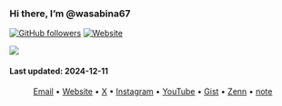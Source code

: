 ### Hi there, I’m @wasabina67

[![GitHub followers](https://img.shields.io/github/followers/wasabina67)](https://github.com/wasabina67?tab=followers)
[![Website](https://img.shields.io/website?url=https%3A%2F%2Fgravatar.com%2Fwasabina67&up_message=Gravatar&label=gravatar.com%2Fwasabina67&color=%232b3f6d)](https://gravatar.com/wasabina67)

<!--
[![Twitter badge](https://img.shields.io/twitter/follow/wasabina67?style=social)](https://x.com/wasabina67)
-->

<!--
<a href="https://github.com/anuraghazra/github-readme-stats">
  <img
    align="center"
    src="https://github-readme-stats.vercel.app/api?username=wasabina67&show_icons=true&count_private=true&theme=tokyonight&hide_title=true&disable_animations=true"
  />
</a>
<a href="https://github.com/anuraghazra/github-readme-stats">
  <img
    align="center"
    src="https://github-readme-stats.vercel.app/api/top-langs/?username=wasabina67&layout=compact&langs_count=6&disable_animations=true"
  />
</a>
-->

<a href="https://github.com/anuraghazra/github-readme-stats">
  <img
    src="https://github-readme-stats.vercel.app/api?username=wasabina67&show_icons=true&count_private=true&theme=gruvbox&hide_title=false&disable_animations=true"
  />
</a>

#### **Last updated**: 2024-12-11

<div align="center">
  <a href="mailto:wasabina67@gmail.com">Email</a> •
  <a href="https://wasabina67.github.io/">Website</a> •
  <a href="https://x.com/wasabina67">X</a> •
  <a href="https://www.instagram.com/wasabina67">Instagram</a> •
  <a href="https://www.youtube.com/@wasabina67">YouTube</a> •
  <a href="https://gist.github.com/wasabina67">Gist</a> •
  <a href="https://zenn.dev/wasabina67">Zenn</a> •
  <a href="https://note.com/wasabina67">note</a>
</div>
